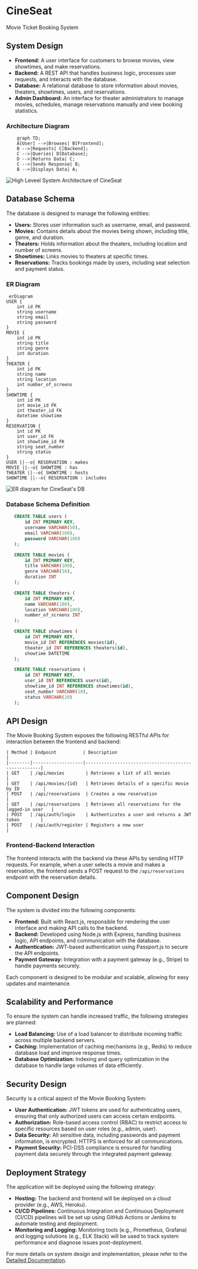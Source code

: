# CineSeat
Movie Ticket Booking System

## System Design

 - **Frontend:** A user interface for customers to browse movies, view showtimes, and make reservations.
 - **Backend:** A REST API that handles business logic, processes user requests, and interacts with the database.
 - **Database:** A relational database to store information about movies, theaters, showtimes, users, and reservations.
 - **Admin Dashboard:** An interface for theater administrators to manage movies, schedules, manage reservations manually and view booking statistics.

### Architecture Diagram

```mermaid
    graph TD;
    A[User] -->|Browses| B[Frontend];
    B -->|Requests| C[Backend];
    C -->|Queries| D[Database];
    D -->|Returns Data| C;
    C -->|Sends Response| B;
    B -->|Displays Data| A;
```

![High Leveel System Architecture of CineSeat](images/CineSeat_SystemArchitecture-2024-08-31-130640.png)

## Database Schema

The database is designed to manage the following entities:

- **Users:** Stores user information such as username, email, and password.
- **Movies:** Contains details about the movies being shown, including title, genre, and duration.
- **Theaters:** Holds information about the theaters, including location and number of screens.
- **Showtimes:** Links movies to theaters at specific times.
- **Reservations:** Tracks bookings made by users, including seat selection and payment status.

### ER Diagram

```mermaid
 erDiagram
USER {
    int id PK
    string username
    string email
    string password
}
MOVIE {
    int id PK
    string title
    string genre
    int duration
}
THEATER {
    int id PK
    string name
    string location
    int number_of_screens
}
SHOWTIME {
    int id PK
    int movie_id FK
    int theater_id FK
    datetime showtime
}
RESERVATION {
    int id PK
    int user_id FK
    int showtime_id FK
    string seat_number
    string status
}
USER ||--o{ RESERVATION : makes
MOVIE ||--o{ SHOWTIME : has
THEATER ||--o{ SHOWTIME : hosts
SHOWTIME ||--o{ RESERVATION : includes           
 ```
        
    
![ER diagram for CineSeat's DB](images/CineSeat_DB-ER_diagram-2024-08-31-131511.png)

### Database Schema Definition

 ```sql
    CREATE TABLE users (
        id INT PRIMARY KEY,
        username VARCHAR(50),
        email VARCHAR(100),
        password VARCHAR(100)
    );

    CREATE TABLE movies (
        id INT PRIMARY KEY,
        title VARCHAR(100),
        genre VARCHAR(50),
        duration INT
    );

    CREATE TABLE theaters (
        id INT PRIMARY KEY,
        name VARCHAR(100),
        location VARCHAR(100),
        number_of_screens INT
    );

    CREATE TABLE showtimes (
        id INT PRIMARY KEY,
        movie_id INT REFERENCES movies(id),
        theater_id INT REFERENCES theaters(id),
        showtime DATETIME
    );

    CREATE TABLE reservations (
        id INT PRIMARY KEY,
        user_id INT REFERENCES users(id),
        showtime_id INT REFERENCES showtimes(id),
        seat_number VARCHAR(10),
        status VARCHAR(20)
    );
```       

## API Design

The Movie Booking System exposes the following RESTful APIs for interaction between the frontend and backend:

    | Method | Endpoint          | Description                                         |
    |--------|-------------------|-----------------------------------------------------|
    | GET    | /api/movies        | Retrieves a list of all movies                      |
    | GET    | /api/movies/{id}   | Retrieves details of a specific movie by ID         |
    | POST   | /api/reservations  | Creates a new reservation                           |
    | GET    | /api/reservations  | Retrieves all reservations for the logged-in user   |
    | POST   | /api/auth/login    | Authenticates a user and returns a JWT token        |
    | POST   | /api/auth/register | Registers a new user                                |

### Frontend-Backend Interaction

The frontend interacts with the backend via these APIs by sending HTTP requests. For example, when a user selects a movie and makes a reservation, the frontend sends a POST request to the `/api/reservations` endpoint with the reservation details.

## Component Design

The system is divided into the following components:

- **Frontend:** Built with React.js, responsible for rendering the user interface and making API calls to the backend.
- **Backend:** Developed using Node.js with Express, handling business logic, API endpoints, and communication with the database.
- **Authentication:** JWT-based authentication using Passport.js to secure the API endpoints.
- **Payment Gateway:** Integration with a payment gateway (e.g., Stripe) to handle payments securely.

Each component is designed to be modular and scalable, allowing for easy updates and maintenance.

## Scalability and Performance

To ensure the system can handle increased traffic, the following strategies are planned:

- **Load Balancing:** Use of a load balancer to distribute incoming traffic across multiple backend servers.
- **Caching:** Implementation of caching mechanisms (e.g., Redis) to reduce database load and improve response times.
- **Database Optimization:** Indexing and query optimization in the database to handle large volumes of data efficiently.

## Security Design

Security is a critical aspect of the Movie Booking System:

- **User Authentication:** JWT tokens are used for authenticating users, ensuring that only authorized users can access certain endpoints.
- **Authorization:** Role-based access control (RBAC) to restrict access to specific resources based on user roles (e.g., admin, user).
- **Data Security:** All sensitive data, including passwords and payment information, is encrypted. HTTPS is enforced for all communications.
- **Payment Security:** PCI-DSS compliance is ensured for handling payment data securely through the integrated payment gateway.

## Deployment Strategy

The application will be deployed using the following strategy:

- **Hosting:** The backend and frontend will be deployed on a cloud provider (e.g., AWS, Heroku).
- **CI/CD Pipelines:** Continuous Integration and Continuous Deployment (CI/CD) pipelines will be set up using GitHub Actions or Jenkins to automate testing and deployment.
- **Monitoring and Logging:** Monitoring tools (e.g., Prometheus, Grafana) and logging solutions (e.g., ELK Stack) will be used to track system performance and diagnose issues post-deployment.




For more details on system design and implementation, please refer to the [Detailed Documentation](docs/detailed_documentation.md).
